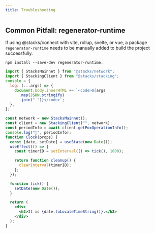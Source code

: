 ```yaml
---
title: Troubleshooting
---
```


## Common Pitfall: regenerator-runtime

If using @stacks/connect with vite, rollup, svelte, or vue, a package `regenerator-runtime` needs to be manually added to build the project successfully.

`npm install --save-dev regenerator-runtime.`


```jsx live
import { StacksMainnet } from "@stacks/network";
import { StackingClient } from "@stacks/stacking";
console = {
  log: (...args) => {
    document.body.innerHTML += `<code>${args
      .map(JSON.stringify)
      .join(" ")}</code>`;
  },
};

const network = new StacksMainnet();
const client = new StackingClient("", network);
const periodInfo = await client.getPoxOperationInfo();
console.log("🦁", periodInfo);
function Clock(props) {
  const [date, setDate] = useState(new Date());
  useEffect(() => {
    const timerID = setInterval(() => tick(), 1000);

    return function cleanup() {
      clearInterval(timerID);
    };
  });

  function tick() {
    setDate(new Date());
  }

  return (
    <div>
      <h2>It is {date.toLocaleTimeString()}.</h2>
    </div>
  );
}
```
